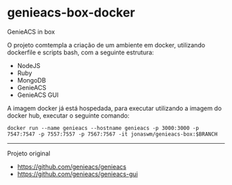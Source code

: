 # genieacs-box-docker
GenieACS in box

O projeto comtempla a criação de um ambiente em docker, utilizando dockerfile e scripts bash, com a seguinte estrutura:
- NodeJS
- Ruby
- MongoDB
- GenieACS
- GenieACS GUI

A imagem docker já está hospedada, para executar utilizando a imagem do docker hub, executar o seguinte comando:

`docker run --name genieacs --hostname genieacs -p 3000:3000 -p 7547:7547 -p 7557:7557 -p 7567:7567 -it jonaswm/genieacs-box:$BRANCH`

---

Projeto original
- https://github.com/genieacs/genieacs
- https://github.com/genieacs/genieacs-gui
